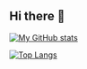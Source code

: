 ## Hi there 👋

[![My GitHub stats](https://github-readme-stats.vercel.app/api?username=msisdev)](https://github.com/anuraghazra/github-readme-stats)


[![Top Langs](https://github-readme-stats.vercel.app/api/top-langs/?username=msisdev&hide=cpp,cuda)](https://github.com/anuraghazra/github-readme-stats)
